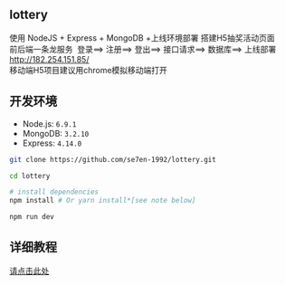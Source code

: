 ## lottery

使用 NodeJS + Express + MongoDB +上线环境部署 搭建H5抽奖活动页面<br>
前后端一条龙服务  登录==> 注册==> 登出==> 接口请求==> 数据库==> 上线部署<br>
http://182.254.151.85/<br>
移动端H5项目建议用chrome模拟移动端打开

## 开发环境

- Node.js: `6.9.1`
- MongoDB: `3.2.10`
- Express: `4.14.0`

```bash
git clone https://github.com/se7en-1992/lottery.git

cd lottery

# install dependencies
npm install # Or yarn install*[see note below]

npm run dev
```
## 详细教程


 [请点击此处](https://github.com/se7en-1992/lottery/tree/master/book)
